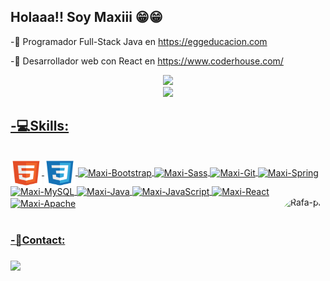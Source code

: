 ## Holaaa!! Soy Maxiii 😁😁
-🌱 Programador Full-Stack Java en https://eggeducacion.com

-🌱 Desarrollador web con React en https://www.coderhouse.com/

<div align="center">
  <a href="www.linkedin.com/in/maximilianocenteno">
  <img height="160em" src="https://github-readme-stats.vercel.app/api?username=kribly001&show_icons=true&theme=dracula&include_all_commits=true&count_private=true"/>
   <br>
  <img height="190em" src="https://github-readme-stats.vercel.app/api/top-langs/?username=kribly001&layout=compact&langs_count=7&theme=dracula"/></div>
  <h2>-💻Skills:</h2>
  <div style="display: inline_block"><br>
  <img align="center" alt="Maxi-HTML" height="40" width="50" src="https://raw.githubusercontent.com/devicons/devicon/master/icons/html5/html5-original.svg">
  <img align="center" alt="Maxi-CSS" height="40" width="50" src="https://raw.githubusercontent.com/devicons/devicon/master/icons/css3/css3-original.svg">
  <img align="center" alt="Maxi-Bootstrap" height="40" width="50" src="https://cdn.jsdelivr.net/gh/devicons/devicon/icons/bootstrap/bootstrap-original.svg">
  <img align="center" alt="Maxi-Sass" height="40" width="50" src="https://cdn.jsdelivr.net/gh/devicons/devicon/icons/sass/sass-original.svg">
  <img align="center" alt="Maxi-Git" height="40" width="50" src="https://cdn.jsdelivr.net/gh/devicons/devicon/icons/git/git-original.svg">
  <img align="center" alt="Maxi-Spring" height="40" width="50" src="https://cdn.jsdelivr.net/gh/devicons/devicon/icons/spring/spring-original.svg">
  <img align="center" alt="Maxi-MySQL" height="40" width="50" src="https://cdn.jsdelivr.net/gh/devicons/devicon/icons/mysql/mysql-original.svg">
  <img align="center" alt="Maxi-Java" height="40" width="50" src="https://cdn.jsdelivr.net/gh/devicons/devicon/icons/java/java-original.svg">
  <img align="center" alt="Maxi-JavaScript" height="40" width="50" src="https://cdn.jsdelivr.net/gh/devicons/devicon/icons/javascript/javascript-original.svg">
  <img align="center" alt="Maxi-React" height="40" width="50" src="https://cdn.jsdelivr.net/gh/devicons/devicon/icons/react/react-original.svg">
  <img align="center" alt="Maxi-Apache" height="40" width="50" src="https://cdn.jsdelivr.net/gh/devicons/devicon/icons/apache/apache-original-wordmark.svg">
    
  <img align="right" alt="Rafa-pic" height="150" style="border-radius:50px;" src="https://i.imgur.com/oMDofxr.png">
</div>
  <br>
  <h3>-📲Contact:<h3>
  <div> 
  <a href="https://www.linkedin.com/in/maximilianocenteno" target="_blank"><img src="https://img.shields.io/badge/-LinkedIn-%230077B5?style=for-the-badge&logo=linkedin&logoColor=white" target="_blank"></a>   
</div>
